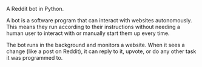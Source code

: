 A Reddit bot in Python.

A bot is a software program that can interact with websites autonomously.  This means they run according to their instructions without needing a human user to interact with or  manually start them up every time.

The bot runs in the background and monitors a website. When it sees a change (like a post on Reddit), it can reply to it, upvote, or do any other task it was programmed to.

